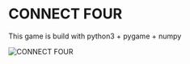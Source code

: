 # CONNECT FOUR
This game is build with python3 + pygame + numpy


![CONNECT FOUR](https://user-images.githubusercontent.com/51027125/102980956-56159800-452e-11eb-85f2-c757d23f9e62.png)
